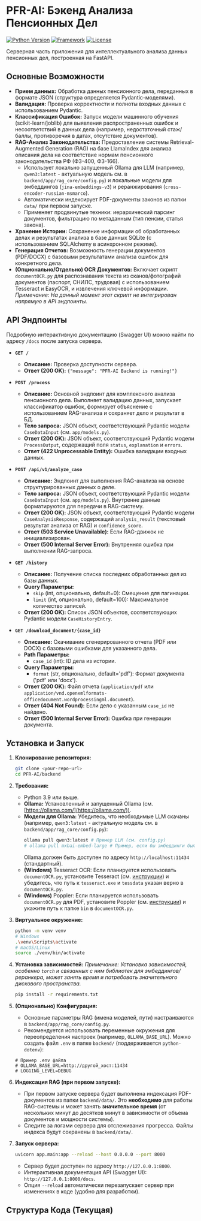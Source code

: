 # PFR-AI: Бэкенд Анализа Пенсионных Дел

[![Python Version](https://img.shields.io/badge/python-3.9+-blue.svg)](https://www.python.org/downloads/)
[![Framework](https://img.shields.io/badge/framework-FastAPI-green.svg)](https://fastapi.tiangolo.com/)
[![License](https://img.shields.io/badge/license-MIT-green.svg)](LICENSE) <!-- Замените на вашу лицензию, если она есть -->
<!-- Добавьте другие значки, если применимо (статус сборки, покрытие тестами и т.д.) -->

Серверная часть приложения для интеллектуального анализа данных пенсионных дел, построенная на FastAPI.

## Основные Возможности

*   **Прием данных:** Обработка данных пенсионного дела, переданных в формате JSON (структура определяется Pydantic-моделями).
*   **Валидация:** Проверка корректности и полноты входных данных с использованием Pydantic.
*   **Классификация Ошибок:** Запуск модели машинного обучения (scikit-learn/joblib) для выявления распространенных ошибок и несоответствий в данных дела (например, недостаточный стаж/баллы, противоречия в датах, отсутствие документов).
*   **RAG-Анализ Законодательства:** Предоставление системы Retrieval-Augmented Generation (RAG) на базе LlamaIndex для анализа описания дела на соответствие нормам пенсионного законодательства РФ (ФЗ-400, ФЗ-166).
    *   Использует локально запущенный Ollama для LLM (например, `qwen3:latest` - актуальную модель см. в `backend/app/rag_core/config.py`) и локальные модели для эмбеддингов (`jina-embeddings-v3`) и реранжирования (`cross-encoder-russian-msmarco`).
    *   Автоматически индексирует PDF-документы законов из папки `data/` при первом запуске.
    *   Применяет продвинутые техники: иерархический парсинг документов, фильтрацию по метаданным (тип пенсии, статья закона).
*   **Хранение Истории:** Сохранение информации об обработанных делах и результатах анализа в базе данных SQLite (с использованием SQLAlchemy в асинхронном режиме).
*   **Генерация Отчетов:** Возможность генерации документов (PDF/DOCX) с базовыми результатами анализа ошибок для конкретного дела.
*   **(Опционально/Отдельно) OCR Документов:** Включает скрипт `documentOCR.py` для распознавания текста из сканов/фотографий документов (паспорт, СНИЛС, трудовая) с использованием Tesseract и EasyOCR, и извлечения ключевой информации. *Примечание: На данный момент этот скрипт не интегрирован напрямую в API эндпоинты.*

## API Эндпоинты

Подробную интерактивную документацию (Swagger UI) можно найти по адресу `/docs` после запуска сервера.

*   **`GET /`**
    *   **Описание:** Проверка доступности сервера.
    *   **Ответ (200 OK):** `{"message": "PFR-AI Backend is running!"}`

*   **`POST /process`**
    *   **Описание:** Основной эндпоинт для комплексного анализа пенсионного дела. Выполняет валидацию данных, запускает классификатор ошибок, формирует объяснение с использованием RAG-анализа и сохраняет дело и результат в БД.
    *   **Тело запроса:** JSON объект, соответствующий Pydantic модели `CaseDataInput` (см. `app/models.py`).
    *   **Ответ (200 OK):** JSON объект, соответствующий Pydantic модели `ProcessOutput`, содержащий поля `status`, `explanation` и `errors`.
    *   **Ответ (422 Unprocessable Entity):** Ошибка валидации входных данных.

*   **`POST /api/v1/analyze_case`**
    *   **Описание:** Эндпоинт для выполнения RAG-анализа на основе структурированных данных о деле.
    *   **Тело запроса:** JSON объект, соответствующий Pydantic модели `CaseDataInput` (см. `app/models.py`). Внутренне данные форматируются для передачи в RAG-систему.
    *   **Ответ (200 OK):** JSON объект, соответствующий Pydantic модели `CaseAnalysisResponse`, содержащий `analysis_result` (текстовый результат анализа от RAG) и `confidence_score`.
    *   **Ответ (503 Service Unavailable):** Если RAG-движок не инициализирован.
    *   **Ответ (500 Internal Server Error):** Внутренняя ошибка при выполнении RAG-запроса.

*   **`GET /history`**
    *   **Описание:** Получение списка последних обработанных дел из базы данных.
    *   **Query Параметры:**
        *   `skip` (int, опционально, default=0): Смещение для пагинации.
        *   `limit` (int, опционально, default=100): Максимальное количество записей.
    *   **Ответ (200 OK):** Список JSON объектов, соответствующих Pydantic модели `CaseHistoryEntry`.

*   **`GET /download_document/{case_id}`**
    *   **Описание:** Скачивание сгенерированного отчета (PDF или DOCX) с базовыми ошибками для указанного дела.
    *   **Path Параметры:**
        *   `case_id` (int): ID дела из истории.
    *   **Query Параметры:**
        *   `format` (str, опционально, default='pdf'): Формат документа ('pdf' или 'docx').
    *   **Ответ (200 OK):** Файл отчета (`application/pdf` или `application/vnd.openxmlformats-officedocument.wordprocessingml.document`).
    *   **Ответ (404 Not Found):** Если дело с указанным `case_id` не найдено.
    *   **Ответ (500 Internal Server Error):** Ошибка при генерации документа.

## Установка и Запуск

1.  **Клонирование репозитория:**
    ```bash
    git clone <your-repo-url>
    cd PFR-AI/backend
    ```

2.  **Требования:**
    *   Python 3.9 или выше.
    *   **Ollama:** Установленный и запущенный Ollama (см. [https://ollama.com/](https://ollama.com/)).
    *   **Модели для Ollama:** Убедитесь, что необходимые LLM скачаны (например, `qwen3:latest` - актуальную модель см. в `backend/app/rag_core/config.py`):
        ```bash
        ollama pull qwen3:latest # Пример LLM (см. config.py)
        # ollama pull mxbai-embed-large # Пример, если бы эмбеддинги были через Ollama
        ```
        Ollama должен быть доступен по адресу `http://localhost:11434` (стандартный).
    *   **(Windows)** Tesseract OCR: Если планируется использовать `documentOCR.py`, установите Tesseract (см. [инструкции](https://tesseract-ocr.github.io/tessdoc/Installation.html)) и убедитесь, что путь к `tesseract.exe` и `tessdata` указан верно в `documentOCR.py`.
    *   **(Windows)** Poppler: Если планируется использовать `documentOCR.py` для PDF, установите Poppler (см. [инструкции](https://github.com/oschwartz10612/poppler-windows/releases/)) и укажите путь к папке `bin` в `documentOCR.py`.

3.  **Виртуальное окружение:**
    ```bash
    python -m venv venv
    # Windows
    .\venv\Scripts\activate
    # macOS/Linux
    source ./venv/bin/activate
    ```

4.  **Установка зависимостей:**
    *Примечание: Установка зависимостей, особенно `torch` и связанных с ним библиотек для эмбеддингов/реранкера, может занять время и потребовать значительного дискового пространства.*
    ```bash
    pip install -r requirements.txt
    ```

5.  **(Опционально) Конфигурация:**
    *   Основные параметры RAG (имена моделей, пути) настраиваются в `backend/app/rag_core/config.py`.
    *   Рекомендуется использовать переменные окружения для переопределения настроек (например, `OLLAMA_BASE_URL`). Можно создать файл `.env` в папке `backend/` (поддерживается `python-dotenv`):
      ```dotenv
      # Пример .env файла
      # OLLAMA_BASE_URL=http://другой_хост:11434
      # LOGGING_LEVEL=DEBUG
      ```

6.  **Индексация RAG (при первом запуске):**
    *   При первом запуске сервера будет выполнена индексация PDF-документов из папки `backend/data/`. Это **необходимо** для работы RAG-системы и может занять **значительное время** (от нескольких минут до десятков минут в зависимости от объема документов и мощности системы).
    *   Следите за логами сервера для отслеживания прогресса. Файлы индекса будут сохранены в `backend/data/`.

7.  **Запуск сервера:**
    ```bash
    uvicorn app.main:app --reload --host 0.0.0.0 --port 8000
    ```
    *   Сервер будет доступен по адресу `http://127.0.0.1:8000`.
    *   Интерактивная документация API (Swagger UI): `http://127.0.0.1:8000/docs`.
    *   Опция `--reload` автоматически перезапускает сервер при изменениях в коде (удобно для разработки).

## Структура Кода (Текущая)
